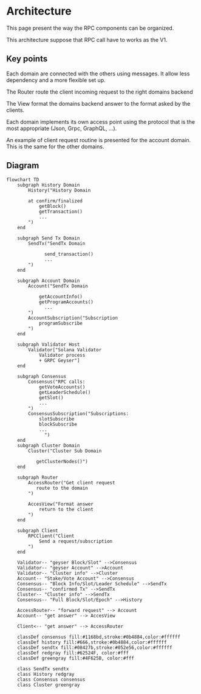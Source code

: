 # Architecture

 This page present the way the RPC components can be organized. 

This architecture suppose that RPC call have to works as the V1.

## Key points

Each domain are connected with the others using messages. It allow less dependency and a more flexible set up.

The Router route the client incoming request to the right domains backend

The View format the domains backend answer to the format asked by the clients.

Each domain implements its own access point using the protocol that is the most appropriate (Json, Grpc, GraphQL, ...).

An example of client request routine is presented for the account domain. This is the same for the other domains.

## Diagram

```mermaid
flowchart TD
    subgraph History Domain
        History("History Domain

        at confirm/finalized
            getBlock()
            getTransaction()
            ...
        ")
    end

    subgraph Send Tx Domain
        SendTx("SendTx Domain

              send_transaction()
              ...
        ")
    end

    subgraph Account Domain
        Account("SendTx Domain

            getAccountInfo()
            getProgramAccounts()
              ...
        ")
        AccountSubscription("Subscription
            programSubscribe
        ")
    end

    subgraph Validator Host
        Validator["Solana Validator
            Validator process
            + GRPC Geyser"]
    end

    subgraph Consensus    
        Consensus("RPC calls:
            getVoteAccounts()
            getLeaderSchedule()
            getSlot()
            ...
        ")
        ConsensusSubscription("Subscriptions:
            slotSubscribe
            blockSubscribe
            ...
              ")
    end
    subgraph Cluster Domain
        Cluster("Cluster Sub Domain
            
           getClusterNodes()")
    end
    
    subgraph Router
        AccessRouter("Get client request
           route to the domain 
        ")

        AccesView("Format answer
            return to the client
        ")
    end

    subgraph Client
        RPCClient("Client
            Send a request/subscription
        ")
    end

    Validator-- "geyser Block/Slot" -->Consensus
    Validator-- "geyser Account" -->Account
    Validator-- "Cluster info" -->Cluster
    Account-- "Stake/Vote Account" -->Consensus
    Consensus-- "Block Info/Slot/Leader Schedule" -->SendTx
    Consensus-- "confirmed Tx" -->SendTx
    Cluster-- "Cluster info" -->SendTx
    Consensus-- "Full Block/Slot/Epoch" -->History

    AccessRouter-- "forward request" --> Account
    Account-- "get answer" --> AccesView

    Client<-- "get answer" --> AccessRouter
 
    classDef consensus fill:#1168bd,stroke:#0b4884,color:#ffffff
    classDef history fill:#666,stroke:#0b4884,color:#ffffff
    classDef sendtx fill:#08427b,stroke:#052e56,color:#ffffff
    classDef redgray fill:#62524F, color:#fff
    classDef greengray fill:#4F625B, color:#fff

    class SendTx sendtx
    class History redgray
    class Consensus consensus
    class Cluster greengray
```